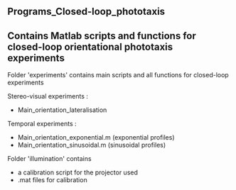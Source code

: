 Programs_Closed-loop_phototaxis
---
Contains Matlab scripts and functions for closed-loop orientational phototaxis experiments
---

Folder 'experiments' contains main scripts and all functions for closed-loop experiments

Stereo-visual experiments :
- Main_orientation_lateralisation

Temporal experiments :
- Main_orientation_exponential.m (exponential profiles)
- Main_orientation_sinusoidal.m (sinusoidal profiles)

Folder 'illumination' contains 
- a calibration script for the projector used
- .mat files for calibration